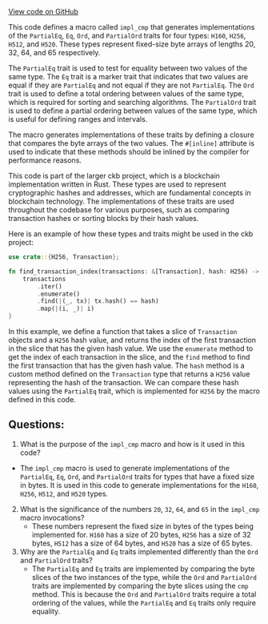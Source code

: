 [View code on GitHub](https://github.com/nervosnetwork/ckb/blob/develop/util/fixed-hash/core/src/std_cmp.rs)

This code defines a macro called `impl_cmp` that generates implementations of the `PartialEq`, `Eq`, `Ord`, and `PartialOrd` traits for four types: `H160`, `H256`, `H512`, and `H520`. These types represent fixed-size byte arrays of lengths 20, 32, 64, and 65 respectively.

The `PartialEq` trait is used to test for equality between two values of the same type. The `Eq` trait is a marker trait that indicates that two values are equal if they are `PartialEq` and not equal if they are not `PartialEq`. The `Ord` trait is used to define a total ordering between values of the same type, which is required for sorting and searching algorithms. The `PartialOrd` trait is used to define a partial ordering between values of the same type, which is useful for defining ranges and intervals.

The macro generates implementations of these traits by defining a closure that compares the byte arrays of the two values. The `#[inline]` attribute is used to indicate that these methods should be inlined by the compiler for performance reasons.

This code is part of the larger ckb project, which is a blockchain implementation written in Rust. These types are used to represent cryptographic hashes and addresses, which are fundamental concepts in blockchain technology. The implementations of these traits are used throughout the codebase for various purposes, such as comparing transaction hashes or sorting blocks by their hash values.

Here is an example of how these types and traits might be used in the ckb project:

```rust
use crate::{H256, Transaction};

fn find_transaction_index(transactions: &[Transaction], hash: H256) -> Option<usize> {
    transactions
        .iter()
        .enumerate()
        .find(|(_, tx)| tx.hash() == hash)
        .map(|(i, _)| i)
}
```

In this example, we define a function that takes a slice of `Transaction` objects and a `H256` hash value, and returns the index of the first transaction in the slice that has the given hash value. We use the `enumerate` method to get the index of each transaction in the slice, and the `find` method to find the first transaction that has the given hash value. The `hash` method is a custom method defined on the `Transaction` type that returns a `H256` value representing the hash of the transaction. We can compare these hash values using the `PartialEq` trait, which is implemented for `H256` by the macro defined in this code.
## Questions:
 1. What is the purpose of the `impl_cmp` macro and how is it used in this code?
   - The `impl_cmp` macro is used to generate implementations of the `PartialEq`, `Eq`, `Ord`, and `PartialOrd` traits for types that have a fixed size in bytes. It is used in this code to generate implementations for the `H160`, `H256`, `H512`, and `H520` types.
2. What is the significance of the numbers `20`, `32`, `64`, and `65` in the `impl_cmp` macro invocations?
   - These numbers represent the fixed size in bytes of the types being implemented for. `H160` has a size of 20 bytes, `H256` has a size of 32 bytes, `H512` has a size of 64 bytes, and `H520` has a size of 65 bytes.
3. Why are the `PartialEq` and `Eq` traits implemented differently than the `Ord` and `PartialOrd` traits?
   - The `PartialEq` and `Eq` traits are implemented by comparing the byte slices of the two instances of the type, while the `Ord` and `PartialOrd` traits are implemented by comparing the byte slices using the `cmp` method. This is because the `Ord` and `PartialOrd` traits require a total ordering of the values, while the `PartialEq` and `Eq` traits only require equality.
